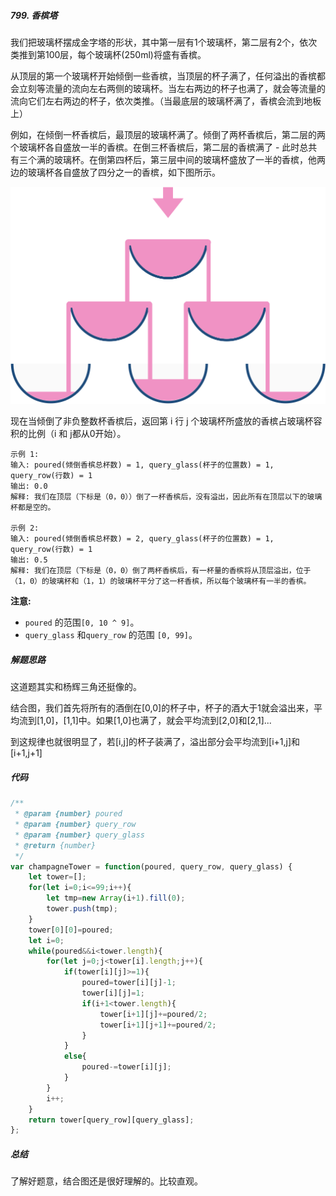 ##### 799. 香槟塔

我们把玻璃杯摆成金字塔的形状，其中第一层有1个玻璃杯，第二层有2个，依次类推到第100层，每个玻璃杯(250ml)将盛有香槟。

从顶层的第一个玻璃杯开始倾倒一些香槟，当顶层的杯子满了，任何溢出的香槟都会立刻等流量的流向左右两侧的玻璃杯。当左右两边的杯子也满了，就会等流量的流向它们左右两边的杯子，依次类推。（当最底层的玻璃杯满了，香槟会流到地板上）

例如，在倾倒一杯香槟后，最顶层的玻璃杯满了。倾倒了两杯香槟后，第二层的两个玻璃杯各自盛放一半的香槟。在倒三杯香槟后，第二层的香槟满了 - 此时总共有三个满的玻璃杯。在倒第四杯后，第三层中间的玻璃杯盛放了一半的香槟，他两边的玻璃杯各自盛放了四分之一的香槟，如下图所示。

![img](../images/tower.png)

现在当倾倒了非负整数杯香槟后，返回第 i 行 j 个玻璃杯所盛放的香槟占玻璃杯容积的比例（i 和 j都从0开始）。

 

```
示例 1:
输入: poured(倾倒香槟总杯数) = 1, query_glass(杯子的位置数) = 1, query_row(行数) = 1
输出: 0.0
解释: 我们在顶层（下标是（0，0））倒了一杯香槟后，没有溢出，因此所有在顶层以下的玻璃杯都是空的。

示例 2:
输入: poured(倾倒香槟总杯数) = 2, query_glass(杯子的位置数) = 1, query_row(行数) = 1
输出: 0.5
解释: 我们在顶层（下标是（0，0）倒了两杯香槟后，有一杯量的香槟将从顶层溢出，位于（1，0）的玻璃杯和（1，1）的玻璃杯平分了这一杯香槟，所以每个玻璃杯有一半的香槟。
```

**注意:**

- `poured` 的范围`[0, 10 ^ 9]`。
- `query_glass` 和`query_row` 的范围 `[0, 99]`。



##### 解题思路

这道题其实和杨辉三角还挺像的。

结合图，我们首先将所有的酒倒在[0,0]的杯子中，杯子的酒大于1就会溢出来，平均流到[1,0]，[1,1]中。如果[1,0]也满了，就会平均流到[2,0]和[2,1]...

到这规律也就很明显了，若[i,j]的杯子装满了，溢出部分会平均流到[i+1,j]和[i+1,j+1]



##### 代码

```javascript
/**
 * @param {number} poured
 * @param {number} query_row
 * @param {number} query_glass
 * @return {number}
 */
var champagneTower = function(poured, query_row, query_glass) {
    let tower=[];
    for(let i=0;i<=99;i++){
        let tmp=new Array(i+1).fill(0);
        tower.push(tmp);
    }
    tower[0][0]=poured;
    let i=0;
    while(poured&&i<tower.length){
        for(let j=0;j<tower[i].length;j++){
            if(tower[i][j]>=1){
                poured=tower[i][j]-1;
                tower[i][j]=1;
                if(i+1<tower.length){
                    tower[i+1][j]+=poured/2;
                    tower[i+1][j+1]+=poured/2;
                }
            }
            else{
                poured-=tower[i][j];
            }
        }
        i++;
    }
    return tower[query_row][query_glass];
};
```



##### 总结

了解好题意，结合图还是很好理解的。比较直观。